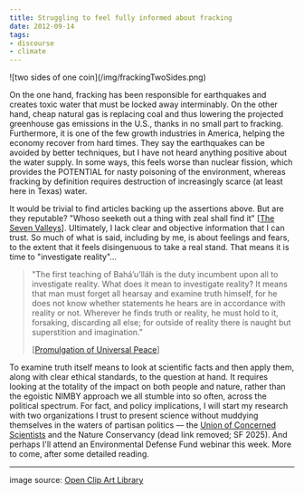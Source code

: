 ```yaml
---
title: Struggling to feel fully informed about fracking
date: 2012-09-14
tags:
- discourse
- climate
---
```


<div class="rightImage">
![two sides of one coin](/img/frackingTwoSides.png)
</div>

On the one hand, fracking has been responsible for earthquakes and creates toxic
water that must be locked away interminably. On the other hand, cheap natural
gas is replacing coal and thus lowering the projected greenhouse gas emissions
in the U.S., thanks in no small part to fracking. Furthermore, it is one of the
few growth industries in America, helping the economy recover from hard times.
They say the earthquakes can be avoided by better techniques, but I have not
heard anything positive about the water supply. In some ways, this feels worse
than nuclear fission, which provides the POTENTIAL for nasty poisoning of the
environment, whereas fracking by definition requires destruction of increasingly
scarce (at least here in Texas) water.

<!-- truncate -->

It would be trivial to find articles backing up the assertions above. But are
they reputable? "Whoso seeketh out a thing with zeal shall find it" [[The Seven
Valleys](https://reference.bahai.org/en/t/b/SVFV/svfv-1.html)]. Ultimately, I lack clear and objective information that I can
trust. So much of what is said, including by me, is about feelings and fears, to
the extent that it feels disingenuous to take a real stand. That means it is time
to "investigate reality"&hellip;

> "The first teaching of Bah&aacute;&rsquo;u&rsquo;ll&aacute;h is the duty
> incumbent upon all to investigate reality. What does it mean to investigate
> reality? It means that man must forget all hearsay and examine truth himself,
> for he does not know whether statements he hears are in accordance with
> reality or not. Wherever he finds truth or reality, he must hold to it,
> forsaking, discarding all else; for outside of reality there is naught but
> superstition and imagination."
>
> [[Promulgation of Universal Peace](https://reference.bahai.org/en/t/ab/PUP/pup-26.html)]

To examine truth itself means to look at scientific facts and then apply them,
along with clear ethical standards, to the question at hand. It requires looking
at the totality of the impact on both people and nature, rather than the
egoistic NIMBY approach we all stumble into so often, across the political
spectrum. For fact, and policy implications, I will start my research with two
organizations I trust to present science without muddying themselves in the
waters of partisan politics &mdash; the [Union
of Concerned Scientists](https://www.ucs.org/resources/how-natural-gas-works) and the Nature
Conservancy (dead link removed; SF 2025). And perhaps I'll attend an Environmental Defense Fund webinar
this week. More to come, after some detailed reading.

---

image source: [Open
Clip Art Library](https://openclipart.org/detail/170119/frackingonecointwosides-by-mauriceg)
